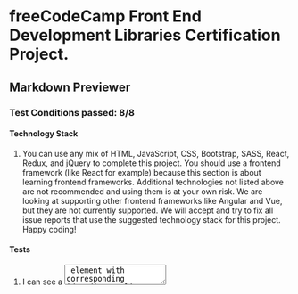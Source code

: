 # freeCodeCamp Front End Development Libraries Certification Project.
## Markdown Previewer
### Test Conditions passed: 8/8
#### Technology Stack
1. You can use any mix of HTML, JavaScript, CSS, Bootstrap, SASS, React, Redux, and jQuery to complete this project. You should use a frontend framework (like React for example) because this section is about learning frontend frameworks. Additional technologies not listed above are not recommended and using them is at your own risk. We are looking at supporting other frontend frameworks like Angular and Vue, but they are not currently supported. We will accept and try to fix all issue reports that use the suggested technology stack for this project. Happy coding!
#### Tests
1. I can see a <textarea> element with corresponding id="editor"
2. I can see an element with corresponding id="preview"
3. When I enter text into the #editor element, the #preview element is updated as I type to display the content of the textarea
4. When I enter GitHub flavored markdown into the #editor element, the text is rendered as HTML in the #preview element as I type (Hint: You don't need to parse Markdown yourself - you can import the Marked library for this: https://cdnjs.com/libraries/marked)
5. When my markdown previewer first loads, the default text in the #editor field should contain valid markdown that represents at least one of each of the following elements: a header (H1 size), a sub header (H2 size), a link, inline code, a code block, a list item, a blockquote, an image, and bolded text
6. When my markdown previewer first loads, the default markdown in the #editor field should be rendered as HTML in the #preview element
7. OPTIONAL BONUS (you do not need to make this test pass): My markdown previewer interprets carriage returns and renders them as <br> (line break) elements (HINT: read the Marked.js docs for this one!).

### Dependencies
- react-bootstrap
- marked

*** 
[Deployed on Vercel](https://mp-by-imvbhargav.vercel.app)